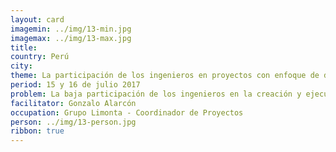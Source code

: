 ```yaml
---
layout: card
imagemin: ../img/13-min.jpg
imagemax: ../img/13-max.jpg
title:
country: Perú
city:
theme: La participación de los ingenieros en proyectos con enfoque de desarrollo humano
period: 15 y 16 de julio 2017
problem: La baja participación de los ingenieros en la creación y ejecución de proyectos con enfoque de desarrollo humano en el Perú genera pocos proyectos pensados en satisfacer las necesidades de las personas, ampliando la brecha de la desigualdad
facilitator: Gonzalo Alarcón
occupation: Grupo Limonta - Coordinador de Proyectos
person: ../img/13-person.jpg
ribbon: true
---
```

